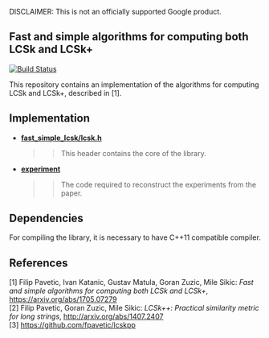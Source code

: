 DISCLAIMER: This is not an officially supported Google product.

## Fast and simple algorithms for computing both LCSk and LCSk+
[![Build Status](https://travis-ci.com/google/fast-simple-lcsk.svg?branch=master)](https://travis-ci.com/google/fast-simple-lcsk)

This repository contains an implementation of the algorithms for computing LCSk and LCSk+, described in [1].

## Implementation
* [__fast_simple_lcsk/lcsk.h__](https://github.com/google/fast-simple-lcsk/blob/master/fast_simple_lcsk/lcsk.h)
  >> This header contains the core of the library.
* [__experiment__](https://github.com/google/fast-simple-lcsk/blob/master/experiment/)
  >> The code required to reconstruct the experiments from the paper.

## Dependencies
For compiling the library, it is necessary to have C++11 compatible compiler.

## References
[1] Filip Pavetic, Ivan Katanic, Gustav Matula, Goran Zuzic, Mile Sikic: _Fast and simple algorithms for computing both LCSk and LCSk+_, https://arxiv.org/abs/1705.07279  
[2] Filip Pavetic, Goran Zuzic, Mile Sikic: _LCSk++: Practical similarity metric for long strings_, http://arxiv.org/abs/1407.2407  
[3] https://github.com/fpavetic/lcskpp  

